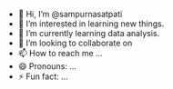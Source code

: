 - 👋 Hi, I’m @sampurnasatpati
- 👀 I’m interested in learning new things.
- 🌱 I’m currently learning data analysis.
- 💞️ I’m looking to collaborate on 
- 📫 How to reach me ...
- 😄 Pronouns: ...
- ⚡ Fun fact: ...

<!---
sampurnasatpati/sampurnasatpati is a ✨ special ✨ repository because its `README.md` (this file) appears on your GitHub profile.
You can click the Preview link to take a look at your changes.
--->
